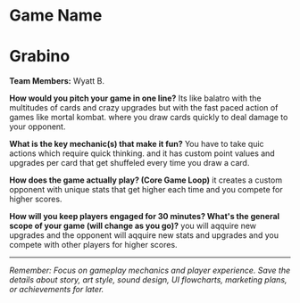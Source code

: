 # Game Name
# Grabino

**Team Members:** Wyatt B.

**How would you pitch your game in one line?**
Its like balatro with the multitudes of cards and crazy upgrades but with the fast paced action of games like mortal kombat. where you draw cards quickly to deal damage to your opponent.

**What is the key mechanic(s) that make it fun?**
You have to take quic actions which require quick thinking. and it has custom point values and upgrades per card that get shuffeled every time you draw a card. 

**How does the game actually play? (Core Game Loop)**
it creates a custom opponent with unique stats that get higher each time and you compete for higher scores. 

**How will you keep players engaged for 30 minutes? What's the general scope of your game (will change as you go)?**
you will aqquire new upgrades and the opponent will aqquire new stats and upgrades and you compete with other players for higher scores.

---
*Remember: Focus on gameplay mechanics and player experience. Save the details about story, art style, sound design, UI flowcharts, marketing plans, or achievements for later.*
